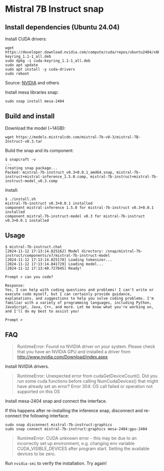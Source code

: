 # Mistral 7B Instruct snap

## Install dependencies (Ubuntu 24.04)

Install CUDA drivers:
```shell
wget https://developer.download.nvidia.com/compute/cuda/repos/ubuntu2404/x86_64/cuda-keyring_1.1-1_all.deb
sudo dpkg -i cuda-keyring_1.1-1_all.deb
sudo apt update
sudo apt install -y cuda-drivers
sudo reboot
```
Source: [NVIDIA](https://docs.nvidia.com/cuda/cuda-installation-guide-linux/index.html#ubuntu) and others

Install mesa libraries snap:
```shell
sudo snap install mesa-2404
```

## Build and install

Download the model (~14GB):
```shell
wget https://models.mistralcdn.com/mistral-7b-v0-3/mistral-7B-Instruct-v0.3.tar
```

Build the snap and its component:
```console
$ snapcraft -v
...
Creating snap package...                                                                                                     
Packed: mistral-7b-instruct_v0.3+0.0.1_amd64.snap, mistral-7b-instruct+mistral-inference_1.5.0.comp, mistral-7b-instruct+mistral-7b-instruct-model_v0.3.comp  
```

Install: 
```console
$ ./install.sh
mistral-7b-instruct v0.3+0.0.1 installed
component mistral-inference 1.5.0 for mistral-7b-instruct v0.3+0.0.1 installed
component mistral-7b-instruct-model v0.3 for mistral-7b-instruct v0.3+0.0.1 installed
```

## Usage

```console
$ mistral-7b-instruct.chat 
[2024-11-12 17:13:14.825162] Model directory: /snap/mistral-7b-instruct/components/x7/mistral-7b-instruct-model
[2024-11-12 17:13:14.825178] Loading tokenizer... 
[2024-11-12 17:13:14.841729] Loading model... 
[2024-11-12 17:13:40.727845] Ready!

Prompt > can you code?

Response: 
Yes, I can help with coding questions and problems! I can't write or execute code myself, but I can certainly provide guidance, explanations, and suggestions to help you solve coding problems. I'm familiar with a variety of programming languages, including Python, JavaScript, Java, C++, and more. Let me know what you're working on, and I'll do my best to assist you!

Prompt > 
```

## FAQ
> RuntimeError: Found no NVIDIA driver on your system. Please check that you have an NVIDIA GPU and installed a driver from http://www.nvidia.com/Download/index.aspx

Install NVIDIA drivers.


> RuntimeError: Unexpected error from cudaGetDeviceCount(). Did you run some cuda functions before calling NumCudaDevices() that might have already set an error? Error 304: OS call failed or operation not supported on this OS

Install mesa-2404 snap and connect the interface.

If this happens after re-installing the inference snap, disconnect and re-connect the following interface:
```shell
sudo snap disconnect mistral-7b-instruct:graphics
sudo snap connect mistral-7b-instruct:graphics mesa-2404:gpu-2404
```

> RuntimeError: CUDA unknown error - this may be due to an incorrectly set up environment, e.g. changing env variable CUDA_VISIBLE_DEVICES after program start. Setting the available devices to be zero.

Run `nvidia-smi` to verify the installation.
Try again!

